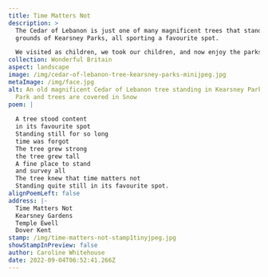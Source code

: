 ```yaml
---
title: Time Matters Not
description: >
  The Cedar of Lebanon is just one of many magnificent trees that stand on the
  grounds of Kearsney Parks, all sporting a favourite spot.

  We visited as children, we took our children, and now enjoy the parks with the grandchildren. Recently the parks have had a makeover and I am sure many more will find the magic that has delighted through the years, it is indeed a favourite spot where time matters not.
collection: Wonderful Britain
aspect: landscape
image: /img/cedar-of-lebanon-tree-kearsney-parks-minijpeg.jpg
metaImage: /img/face.jpg
alt: An old magnificent Cedar of Lebanon tree standing in Kearsney Parks. The
  Park and trees are covered in Snow
poem: |
  
  A tree stood content
  in its favourite spot
  Standing still for so long 
  time was forgot
  The tree grew strong 
  the tree grew tall
  A fine place to stand 
  and survey all 
  The tree knew that time matters not
  Standing quite still in its favourite spot.
alignPoemLeft: false
address: |-
  Time Matters Not
  Kearsney Gardens
  Temple Ewell 
  Dover Kent
stamp: /img/time-matters-not-stamp1tinyjpeg.jpg
showStampInPreview: false
author: Caroline Whitehouse
date: 2022-09-04T06:52:41.266Z
---
```

